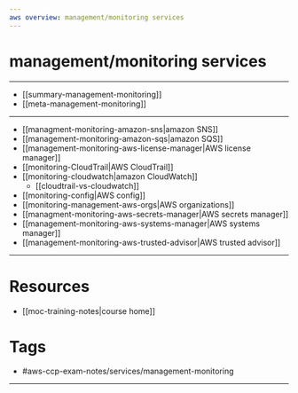 ```yaml
---
aws overview: management/monitoring services
---
```


# management/monitoring services 
---
- [[summary-management-monitoring]]
- [[meta-management-monitoring]]
--- 
- [[managment-monitoring-amazon-sns|amazon SNS]]
- [[management-monitoring-amazon-sqs|amazon SQS]]
- [[management-monitoring-aws-license-manager|AWS license manager]]
- [[monitoring-CloudTrail|AWS CloudTrail]]
- [[monitoring-cloudwatch|amazon CloudWatch]]
	- [[cloudtrail-vs-cloudwatch]]
- [[monitoring-config|AWS config]]
- [[monitoring-management-aws-orgs|AWS organizations]]
- [[managment-monitoring-aws-secrets-manager|AWS secrets manager]]
- [[management-monitoring-aws-systems-manager|AWS systems manager]]
- [[management-monitoring-aws-trusted-advisor|AWS trusted advisor]]
---- 
# Resources
- [[moc-training-notes|course home]]
# Tags
- #aws-ccp-exam-notes/services/management-monitoring 
---


	

